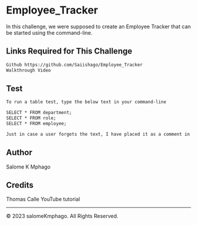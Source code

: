 # Employee_Tracker
In this challenge, we were supposed to create an Employee Tracker that can be started using the command-line.
## Links Required for This Challenge
```md
Github https://github.com/Saiishago/Employee_Tracker
Walkthrough Video
```
## Test
```md
To run a table test, type the below text in your command-line

SELECT * FROM department;
SELECT * FROM role;
SELECT * FROM employee;

Just in case a user forgets the text, I have placed it as a comment in the file named testing.sql.
```
## Author
Salome K Mphago

## Credits
Thomas Calle YouTube tutorial

- - -

© 2023 salomeKmphago. All Rights Reserved.